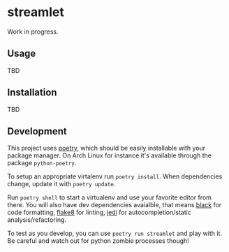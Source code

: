 # streamlet

Work in progress.

## Usage

TBD

## Installation

TBD

## Development

This project uses [poetry][], which should be easily installable with your package manager.
On Arch Linux for instance it's available through the package `python-poetry`.

To setup an appropriate virtalenv run `poetry install`. When dependencies change, update it
with `poetry update`.

Run `poetry shell` to start a virtualenv and use your favorite editor from there.
You will also have dev dependencies avaialble, that means [black][] for code formatting,
[flake8][] for linting, [jedi][] for autocompletion/static analysis/refactoring.

To test as you develop, you can use `poetry run streamlet` and play with it.
Be careful and watch out for python zombie processes though!

[poetry]: https://python-poetry.org/
[black]: https://github.com/psf/black
[flake8]: https://github.com/PyCQA/flake8
[jedi]: https://github.com/davidhalter/jedi

